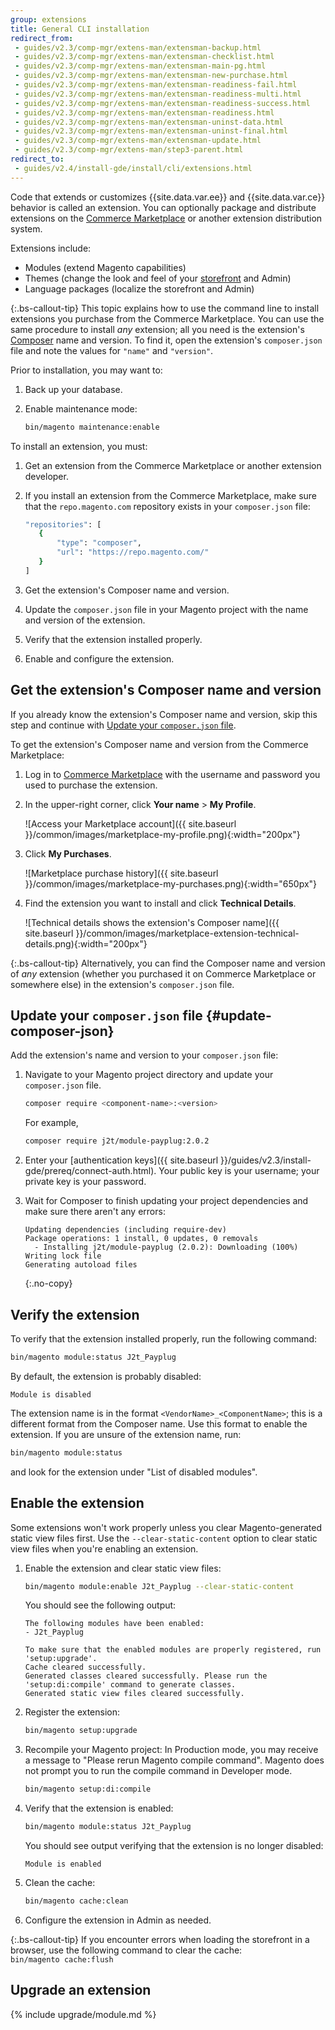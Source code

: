 ```yaml
---
group: extensions
title: General CLI installation
redirect_from:
 - guides/v2.3/comp-mgr/extens-man/extensman-backup.html
 - guides/v2.3/comp-mgr/extens-man/extensman-checklist.html
 - guides/v2.3/comp-mgr/extens-man/extensman-main-pg.html
 - guides/v2.3/comp-mgr/extens-man/extensman-new-purchase.html
 - guides/v2.3/comp-mgr/extens-man/extensman-readiness-fail.html
 - guides/v2.3/comp-mgr/extens-man/extensman-readiness-multi.html
 - guides/v2.3/comp-mgr/extens-man/extensman-readiness-success.html
 - guides/v2.3/comp-mgr/extens-man/extensman-readiness.html
 - guides/v2.3/comp-mgr/extens-man/extensman-uninst-data.html
 - guides/v2.3/comp-mgr/extens-man/extensman-uninst-final.html
 - guides/v2.3/comp-mgr/extens-man/extensman-update.html
 - guides/v2.3/comp-mgr/extens-man/step3-parent.html
redirect_to:
 - guides/v2.4/install-gde/install/cli/extensions.html
---
```


Code that extends or customizes {{site.data.var.ee}} and {{site.data.var.ce}} behavior is called an extension. You can optionally package and distribute extensions on the [Commerce Marketplace](https://marketplace.magento.com) or another extension distribution system.

Extensions include:

-  Modules (extend Magento capabilities)
-  Themes (change the look and feel of your [storefront](https://glossary.magento.com/storefront) and Admin)
-  Language packages (localize the storefront and Admin)

{:.bs-callout-tip}
This topic explains how to use the command line to install extensions you purchase from the Commerce Marketplace. You can use the same procedure to install _any_ extension; all you need is the extension's [Composer](https://glossary.magento.com/composer) name and version. To find it, open the extension's `composer.json` file and note the values for `"name"` and `"version"`.

Prior to installation, you may want to:

1. Back up your database.
1. Enable maintenance mode:

   ```bash
   bin/magento maintenance:enable
   ```

To install an extension, you must:

1. Get an extension from the Commerce Marketplace or another extension developer.
1. If you install an extension from the Commerce Marketplace, make sure that the `repo.magento.com` repository exists in your `composer.json` file:

    ```bash
   "repositories": [
       {
           "type": "composer",
           "url": "https://repo.magento.com/"
       }
   ]
    ```

1. Get the extension's Composer name and version.
1. Update the `composer.json` file in your Magento project with the name and version of the extension.
1. Verify that the extension installed properly.
1. Enable and configure the extension.

## Get the extension's Composer name and version

If you already know the extension's Composer name and version, skip this step and continue with [Update your `composer.json` file](#update-composer-json).

To get the extension's Composer name and version from the Commerce Marketplace:

1. Log in to [Commerce Marketplace](https://marketplace.magento.com) with the username and password you used to purchase the extension.

1. In the upper-right corner, click **Your name** > **My Profile**.

   ![Access your Marketplace account]({{ site.baseurl }}/common/images/marketplace-my-profile.png){:width="200px"}

1. Click **My Purchases**.

   ![Marketplace purchase history]({{ site.baseurl }}/common/images/marketplace-my-purchases.png){:width="650px"}

1. Find the extension you want to install and click **Technical Details**.

   ![Technical details shows the extension's Composer name]({{ site.baseurl }}/common/images/marketplace-extension-technical-details.png){:width="200px"}

{:.bs-callout-tip}
Alternatively, you can find the Composer name and version of _any_ extension (whether you purchased it on Commerce Marketplace or somewhere else) in the extension's `composer.json` file.

## Update your `composer.json` file {#update-composer-json}

Add the extension's name and version to your `composer.json` file:

1. Navigate to your Magento project directory and update your `composer.json` file.

   ```bash
   composer require <component-name>:<version>
   ```

   For example,

   ```bash
   composer require j2t/module-payplug:2.0.2
   ```

1. Enter your [authentication keys]({{ site.baseurl }}/guides/v2.3/install-gde/prereq/connect-auth.html). Your public key is your username; your private key is your password.

1. Wait for Composer to finish updating your project dependencies and make sure there aren't any errors:

   ```terminal
   Updating dependencies (including require-dev)
   Package operations: 1 install, 0 updates, 0 removals
     - Installing j2t/module-payplug (2.0.2): Downloading (100%)
   Writing lock file
   Generating autoload files
   ```
   {:.no-copy}

## Verify the extension

To verify that the extension installed properly, run the following command:

```bash
bin/magento module:status J2t_Payplug
```

By default, the extension is probably disabled:

```terminal
Module is disabled
```

The extension name is in the format `<VendorName>_<ComponentName>`; this is a different format from the Composer name. Use this format to enable the extension. If you are unsure of the extension name, run:

```bash
bin/magento module:status
```

and look for the extension under "List of disabled modules".

## Enable the extension

Some extensions won't work properly unless you clear Magento-generated static view files first. Use the `--clear-static-content` option to clear static view files when you're enabling an extension.

1. Enable the extension and clear static view files:

   ```bash
   bin/magento module:enable J2t_Payplug --clear-static-content
   ```

   You should see the following output:

   ```terminal
   The following modules have been enabled:
   - J2t_Payplug

   To make sure that the enabled modules are properly registered, run 'setup:upgrade'.
   Cache cleared successfully.
   Generated classes cleared successfully. Please run the 'setup:di:compile' command to generate classes.
   Generated static view files cleared successfully.
   ```

1. Register the extension:

   ```bash
   bin/magento setup:upgrade
   ```

1. Recompile your Magento project: In Production mode, you may receive a message to "Please rerun Magento compile command". Magento does not prompt you to run the compile command in Developer mode.

   ```bash
   bin/magento setup:di:compile
   ```

1. Verify that the extension is enabled:

   ```bash
   bin/magento module:status J2t_Payplug
   ```

   You should see output verifying that the extension is no longer disabled:

   ```terminal
   Module is enabled
   ```

1. Clean the cache:

   ```bash
   bin/magento cache:clean
   ```

1. Configure the extension in Admin as needed.

{:.bs-callout-tip}
If you encounter errors when loading the storefront in a browser, use the following command to clear the cache:
<br/>
`bin/magento cache:flush`

## Upgrade an extension

{% include upgrade/module.md %}
